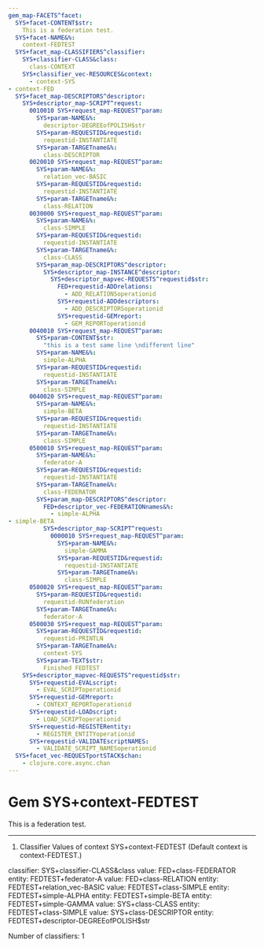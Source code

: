 ```yaml
---
gem_map-FACETS^facet:
  SYS+facet-CONTENT$str:
    This is a federation test.
  SYS+facet-NAME&%:
    context-FEDTEST
  SYS+facet_map-CLASSIFIERS^classifier:
    SYS+classifier-CLASS&class:
      class-CONTEXT
    SYS+classifier_vec-RESOURCES&context:
      - context-SYS
- context-FED
  SYS+facet_map-DESCRIPTORS^descriptor:
    SYS+descriptor_map-SCRIPT^request:
      0010010 SYS+request_map-REQUEST^param:
        SYS+param-NAME&%:
          descriptor-DEGREEofPOLISH$str
        SYS+param-REQUESTID&requestid:
          requestid-INSTANTIATE
        SYS+param-TARGETname&%:
          class-DESCRIPTOR
      0020010 SYS+request_map-REQUEST^param:
        SYS+param-NAME&%:
          relation_vec-BASIC
        SYS+param-REQUESTID&requestid:
          requestid-INSTANTIATE
        SYS+param-TARGETname&%:
          class-RELATION
      0030000 SYS+request_map-REQUEST^param:
        SYS+param-NAME&%:
          class-SIMPLE
        SYS+param-REQUESTID&requestid:
          requestid-INSTANTIATE
        SYS+param-TARGETname&%:
          class-CLASS
        SYS+param_map-DESCRIPTORS^descriptor:
          SYS+descriptor_map-INSTANCE^descriptor:
            SYS+descriptor_mapvec-REQUESTS^requestid$str:
              FED+requestid-ADDrelations:
                - ADD_RELATIONSoperationid
              SYS+requestid-ADDdescriptors:
                - ADD_DESCRIPTORSoperationid
              SYS+requestid-GEMreport:
                - GEM_REPORToperationid
      0040010 SYS+request_map-REQUEST^param:
        SYS+param-CONTENT$str:
          "this is a test same line \ndifferent line"
        SYS+param-NAME&%:
          simple-ALPHA
        SYS+param-REQUESTID&requestid:
          requestid-INSTANTIATE
        SYS+param-TARGETname&%:
          class-SIMPLE
      0040020 SYS+request_map-REQUEST^param:
        SYS+param-NAME&%:
          simple-BETA
        SYS+param-REQUESTID&requestid:
          requestid-INSTANTIATE
        SYS+param-TARGETname&%:
          class-SIMPLE
      0500010 SYS+request_map-REQUEST^param:
        SYS+param-NAME&%:
          federator-A
        SYS+param-REQUESTID&requestid:
          requestid-INSTANTIATE
        SYS+param-TARGETname&%:
          class-FEDERATOR
        SYS+param_map-DESCRIPTORS^descriptor:
          FED+descriptor_vec-FEDERATIONnames&%:
            - simple-ALPHA
- simple-BETA
          SYS+descriptor_map-SCRIPT^request:
            0000010 SYS+request_map-REQUEST^param:
              SYS+param-NAME&%:
                simple-GAMMA
              SYS+param-REQUESTID&requestid:
                requestid-INSTANTIATE
              SYS+param-TARGETname&%:
                class-SIMPLE
      0500020 SYS+request_map-REQUEST^param:
        SYS+param-REQUESTID&requestid:
          requestid-RUNfederation
        SYS+param-TARGETname&%:
          federator-A
      0500030 SYS+request_map-REQUEST^param:
        SYS+param-REQUESTID&requestid:
          requestid-PRINTLN
        SYS+param-TARGETname&%:
          context-SYS
        SYS+param-TEXT$str:
          Finished FEDTEST
    SYS+descriptor_mapvec-REQUESTS^requestid$str:
      SYS+requestid-EVALscript:
        - EVAL_SCRIPToperationid
      SYS+requestid-GEMreport:
        - CONTEXT_REPORToperationid
      SYS+requestid-LOADscript:
        - LOAD_SCRIPToperationid
      SYS+requestid-REGISTERentity:
        - REGISTER_ENTITYoperationid
      SYS+requestid-VALIDATEscriptNAMES:
        - VALIDATE_SCRIPT_NAMESoperationid
  SYS+facet_vec-REQUESTportSTACK$chan:
    - clojure.core.async.chan
---
```

# Gem SYS+context-FEDTEST

This is a federation test.

---
1. Classifier Values of context SYS+context-FEDTEST
(Default context is context-FEDTEST.)

classifier:  SYS+classifier-CLASS&class
  value:       FED+class-FEDERATOR
    entity:      FEDTEST+federator-A
  value:       FED+class-RELATION
    entity:      FEDTEST+relation_vec-BASIC
  value:       FEDTEST+class-SIMPLE
    entity:      FEDTEST+simple-ALPHA
    entity:      FEDTEST+simple-BETA
    entity:      FEDTEST+simple-GAMMA
  value:       SYS+class-CLASS
    entity:      FEDTEST+class-SIMPLE
  value:       SYS+class-DESCRIPTOR
    entity:      FEDTEST+descriptor-DEGREEofPOLISH$str

Number of classifiers: 1

